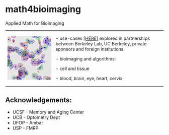 # math4bioimaging


Applied Math for Bioimaging
<table border="0">
 <tr>
    <td><img src="cervicalCells.png" width="400">
    </td>
    <td>
     <p>
      - use-cases <a href="Math4Bioimaging2019compact.pdf">[HERE]</a> explored in partnerships between Berkeley Lab, UC Berkeley, private sponsors and foreign institutions
     <p>
     - bioimaging and algorithms:
     <p> 
        - cell and tissue
     <p> 
        - blood, brain, eye, heart, cervix
      </td>
 </tr>
</table>

## Acknowledgements:
- UCSF - Memory and Aging Center
- UCB - Optometry Dept
- UFOP - Ambar
- USP - FMRP
